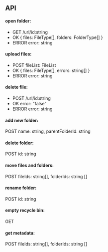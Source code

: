 ## API

#### open folder:
- GET      /url/id:string
- OK      { files: FileType[], folders: FolderType[] }
- ERROR   error: string

#### upload files:
- POST      fileList: FileList
- OK        { files: FileType[], errors: string[] }
- ERROR     error: string

#### delete file:
- POST       /url/id:string
- OK        error: "false"
- ERROR     error: string

#### add new folder:
POST name: string, parentFolderId: string

#### delete folder:
POST id: string

#### move files and folders:
POST fileIds: string[], folderIds: string []

#### rename folder:
POST id: string

#### empty recycle bin:
GET

#### get metadata:
POST fileIds: string[], folderIds: string []
